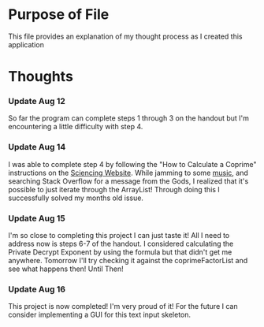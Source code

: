 # Purpose of File
This file provides an explanation of my thought process as I created this application

# Thoughts
### Update Aug 12
So far the program can complete steps 1 through 3 on the handout but I'm encountering a little difficulty with step 4. 

### Update Aug 14
I was able to complete step 4 by following the "How to Calculate a Coprime" instructions on the [Sciencing Website](https://sciencing.com/calculate-coprime-6921150.html). While jamming to some [music](https://www.youtube.com/watch?v=AftvCIiYk5c), and searching Stack Overflow for a message from the Gods, I realized that it's possible to just iterate through the ArrayList! Through doing this I successfully solved my months old issue.

### Update Aug 15
I'm so close to completing this project I can just taste it! All I need to address now is steps 6-7 of the handout. I considered calculating the Private Decrypt Exponent by using the formula but that didn't get me anywhere. Tomorrow I'll try checking it against the coprimeFactorList and see what happens then! Until Then! 

### Update Aug 16
This project is now completed! I'm very proud of it! For the future I can consider implementing a GUI for this text input skeleton. 
